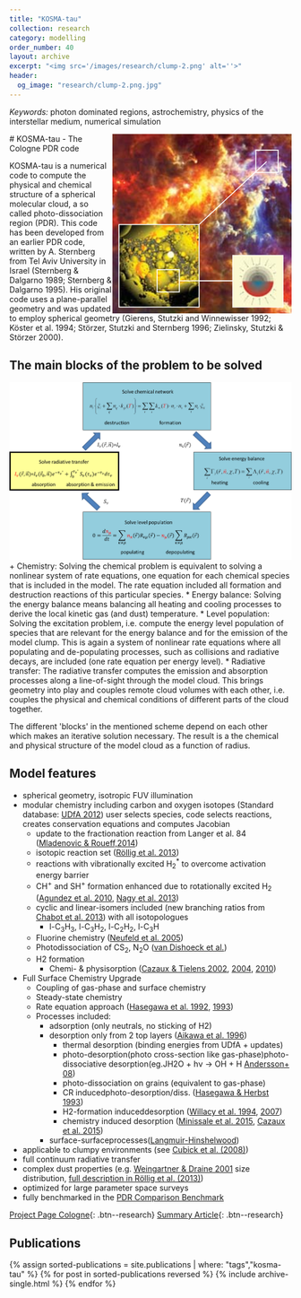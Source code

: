 ```yaml
---
title: "KOSMA-tau"
collection: research
category: modelling
order_number: 40
layout: archive
excerpt: "<img src='/images/research/clump-2.png' alt=''>"
header:
  og_image: "research/clump-2.png.jpg"
---
```


*Keywords:* photon dominated regions, astrochemistry, physics of the interstellar medium, numerical simulation

<img align="right" src="/images/research/kosma-tau-1.png"/>
# KOSMA-tau - The Cologne PDR code

KOSMA-tau is a numerical code to compute the physical and chemical structure of a spherical molecular cloud, a so called photo-dissociation region (PDR). This code has been developed from an earlier PDR code, written by A. Sternberg from Tel Aviv University in Israel (Sternberg & Dalgarno 1989; Sternberg & Dalgarno 1995). His original code uses a plane-parallel geometry and was updated to employ spherical geometry (Gierens, Stutzki and Winnewisser 1992; Köster et al. 1994; Störzer, Stutzki and Sternberg 1996; Zielinsky, Stutzki & Störzer 2000).

## The main blocks of the problem to be solved

<img  src="/images/research/pdr-numerical-scheme.png"  />
+ Chemistry: Solving the chemical problem is equivalent to solving a nonlinear system of rate equations, one equation for each chemical species that is included in the model. The rate equation included all formation and destruction reactions of this particular species.
* Energy balance: Solving the energy balance means balancing all heating and cooling processes to derive the local kinetic gas (and dust) temperature.
* Level population: Solving the excitation problem, i.e. compute the energy level population of species that are relevant for the energy balance and for the emission of the model clump. This is again a system of nonlinear rate equations where all populating and de-populating processes, such as collisions and radiative decays, are included (one rate equation per energy level).
* Radiative transfer: The radiative transfer computes the emission and absorption processes along a line-of-sight through the model cloud. This brings geometry into play and couples remote cloud volumes with each other, i.e. couples the physical and chemical conditions of different parts of the cloud together.

The different 'blocks' in the mentioned scheme depend on each other which makes an iterative solution necessary. The result is a the chemical and physical structure of the model cloud as a function of radius.

## Model features

* spherical geometry, isotropic FUV illumination
* modular chemistry including carbon and oxygen isotopes (Standard database: [UDfA 2012](http://udfa.ajmarkwick.net/)) user selects species, code selects reactions, creates conservation equations and computes Jacobian
  * update to the fractionation reaction from Langer et al. 84 ([Mladenovic & Roueff,2014](http://adsabs.harvard.edu/abs/2014A%26A...566A.144M))
  * isotopic reaction set ([Röllig et al. 2013](http://adsabs.harvard.edu/abs/2013A%26A...550A..56R))
  * reactions with vibrationally excited H<sub>2</sub><sup>*</sup> to overcome activation energy barrier
  * CH<sup>+</sup> and SH<sup>+</sup> formation enhanced due to rotationally excited H<sub>2</sub> ([Agundez et al. 2010](http://adsabs.harvard.edu/abs/2010ApJ...713..662A), [Nagy et al. 2013](http://adsabs.harvard.edu/abs/2013A%26A...550A..96N))
  * cyclic and linear-isomers included (new branching ratios from [Chabot et al. 2013](http://adsabs.harvard.edu/abs/2013ApJ...771...90C)) with all isotopologues
    * l-C<sub>3</sub>H<sub>3</sub>,  l-C<sub>3</sub>H<sub>2</sub>, l-C<sub>2</sub>H<sub>2</sub>, l-C<sub>3</sub>H
  * Fluorine chemistry ([Neufeld et al. 2005](http://adsabs.harvard.edu/abs/2005ApJ...628..260N))
  * Photodissociation of CS<sub>2</sub>, N<sub>2</sub>O ([van Dishoeck et al.](http://home.strw.leidenuniv.nl/~ewine/photo/))
  * H2 formation
    * Chemi- & physisorption ([Cazaux & Tielens 2002](http://adsabs.harvard.edu/abs/2002ApJ...575L..29C), [2004](http://adsabs.harvard.edu/abs/2004ApJ...604..222C), [2010](http://adsabs.harvard.edu/abs/2010ApJ...715..698C))
* Full Surface Chemistry Upgrade
  * Coupling of gas-phase and surface chemistry
  * Steady-state chemistry
  * Rate equation approach ([Hasegawa et al. 1992](http://adsabs.harvard.edu/abs/1992ApJS...82..167H), [1993](http://adsabs.harvard.edu/abs/1993MNRAS.263..589H))
  * Processes included:
    * adsorption (only neutrals, no sticking of H2)
    * desorption only from 2 top layers ([Aikawa et al. 1996](http://adsabs.harvard.edu/abs/1996ApJ...467..684A))
      * thermal desorption (binding energies from UDfA + updates)
      * photo-desorption(photo cross-section like gas-phase)photo-dissociative desorption(eg.JH2O + hν → OH + H [Andersson+ 08](http://adsabs.harvard.edu/abs/2008A%26A...491..907A))
      * photo-dissociation on grains (equivalent to gas-phase)
      * CR inducedphoto-desorption/diss. ([Hasegawa & Herbst 1993](http://adsabs.harvard.edu/abs/1993MNRAS.263..589H))
      * H2-formation induceddesorption ([Willacy et al. 1994](http://adsabs.harvard.edu/abs/1993MNRAS.260..635W), [2007](http://adsabs.harvard.edu/abs/2007ApJ...660..441W))
      * chemistry induced desorption ([Minissale et al. 2015](http://adsabs.harvard.edu/abs/2015A%26A...577A...2M), [Cazaux et al. 2015](http://adsabs.harvard.edu/abs/2016A%26A...585A..55C))
    * surface-surfaceprocesses([Langmuir-Hinshelwood](https://en.wikipedia.org/wiki/Heterogeneous_catalysis))
* applicable to clumpy environments  (see [Cubick et al. (2008)](http://adsabs.harvard.edu/abs/2008A%26A...488..623C))
* full continuum radiative transfer
* complex dust properties (e.g. [Weingartner & Draine 2001](http://adsabs.harvard.edu/abs/2001ApJ...548..296W) size distribution, [full description in Röllig et al. (2013)](http://adsabs.harvard.edu/abs/2013A%26A...549A..85R))
* optimized for large parameter space surveys
* fully benchmarked in the [PDR Comparison Benchmark](https://zeus.ph1.uni-koeln.de/site/pdr-comparison/benchmark.htm)


[Project Page Cologne](https://astro.uni-koeln.de/stutzki/research/kosma-tau){: .btn--research}
[Summary Article](https://ui.adsabs.harvard.edu/abs/2013A&A...549A..85R){: .btn--research}
## Publications

{% assign sorted-publications = site.publications | where: "tags","kosma-tau" %}
{% for post in sorted-publications reversed %}
    {% include archive-single.html %}
{% endfor %}
